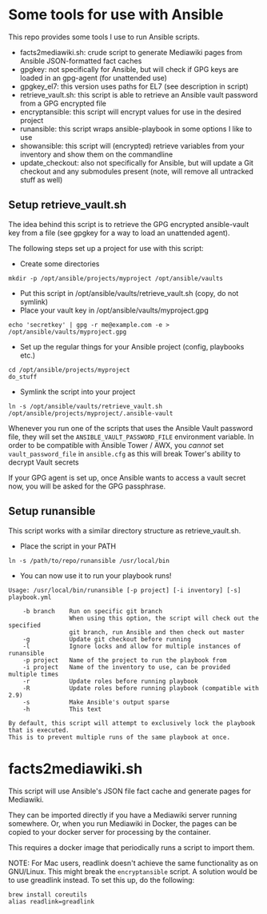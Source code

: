 # Some tools for use with Ansible
This repo provides some tools I use to run Ansible scripts.

* facts2mediawiki.sh: crude script to generate Mediawiki pages from Ansible JSON-formatted fact caches
* gpgkey: not specifically for Ansible, but will check if GPG keys are loaded in an gpg-agent (for unattended use)
* gpgkey_el7: this version uses paths for EL7 (see description in script)
* retrieve_vault.sh: this script is able to retrieve an Ansible vault password from a GPG encrypted file
* encryptansible: this script will encrypt values for use in the desired project
* runansible: this script wraps ansible-playbook in some options I like to use
* showansible: this script will (encrypted) retrieve variables from your inventory and show them on the commandline
* update_checkout: also not specifically for Ansible, but will update a Git checkout and any submodules present (note, will remove all untracked stuff as well)

## Setup retrieve_vault.sh
The idea behind this script is to retrieve the GPG encrypted ansible-vault key
from a file (see gpgkey for a way to load an unattended agent).

The following steps set up a project for use with this script:

* Create some directories

```
mkdir -p /opt/ansible/projects/myproject /opt/ansible/vaults
```
* Put this script in /opt/ansible/vaults/retrieve_vault.sh (copy, do not symlink)
* Place your vault key in /opt/ansible/vaults/myproject.gpg

```
echo 'secretkey' | gpg -r me@example.com -e > /opt/ansible/vaults/myproject.gpg
```
* Set up the regular things for your Ansible project (config, playbooks etc.)

```
cd /opt/ansible/projects/myproject
do_stuff
```
* Symlink the script into your project

```
ln -s /opt/ansible/vaults/retrieve_vault.sh /opt/ansible/projects/myproject/.ansible-vault
```

Whenever you run one of the scripts that uses the Ansible Vault password file, they will set the ```ANSIBLE_VAULT_PASSWORD_FILE``` environment variable. In order to be compatible with Ansible Tower / AWX, you _cannot_ set ```vault_password_file``` in ```ansible.cfg``` as this will break Tower's ability to decrypt Vault secrets

If your GPG agent is set up, once Ansible wants to access a vault secret now, you will be asked for the
GPG passphrase.

## Setup runansible
This script works with a similar directory structure as retrieve_vault.sh.

* Place the script in your PATH

```
ln -s /path/to/repo/runansible /usr/local/bin
```
* You can now use it to run your playbook runs!

```
Usage: /usr/local/bin/runansible [-p project] [-i inventory] [-s] playbook.yml

    -b branch    Run on specific git branch
                 When using this option, the script will check out the specified
                 git branch, run Ansible and then check out master
    -g           Update git checkout before running
    -l           Ignore locks and allow for multiple instances of runansible
    -p project   Name of the project to run the playbook from
    -i project   Name of the inventory to use, can be provided multiple times
    -r           Update roles before running playbook
    -R           Update roles before running playbook (compatible with 2.9)
    -s           Make Ansible's output sparse
    -h           This text

By default, this script will attempt to exclusively lock the playbook that is executed.
This is to prevent multiple runs of the same playbook at once.
```

# facts2mediawiki.sh
This script will use Ansible's JSON file fact cache and generate pages for Mediawiki.

They can be imported directly if you have a Mediawiki server running somewhere. Or,
when you run Mediawiki in Docker, the pages can be copied to your docker server for
processing by the container.

This requires a docker image that periodically runs a script to import them.

NOTE: For Mac users, readlink doesn't achieve the same functionality as on GNU/Linux. This might break the ```encryptansible``` script. A solution would be to use greadlink instead. To set this up, do the following:

```
brew install coreutils
alias readlink=greadlink
```
